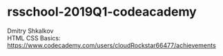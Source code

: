 # rsschool-2019Q1-codeacademy
Dmitry Shkalkov  
HTML CSS Basics: https://www.codecademy.com/users/cloudRockstar66477/achievements
